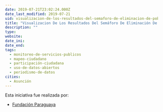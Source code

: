 ```yaml
---
date: 2019-07-21T23:02:24.000Z
date_last_modified: 2019-07-21
uid: visualizacion-de-los-resultados-del-semaforo-de-eliminacion-de-pobreza
title: "Visualizacion De Los Resultados Del Semáforo De Eliminación De Pobreza"
description: ""
type: 
website: 
date_ini: 
date_end: 
tags:
  - monitoreo-de-servicios-publicos
  - mapeo-ciudadano
  - participación-ciudadana
  - uso-de-datos-abiertos
  - periodismo-de-datos
cities: 
  - Asunción
---
```


Esta iniciativa fue realizada por:

- [Fundación Paraguaya](/organizaciones/fundacion-paraguaya)
